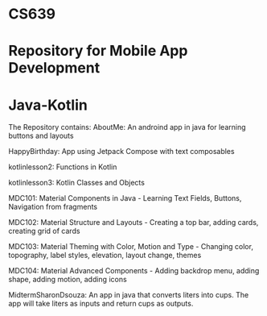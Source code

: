 # CS639
# Repository for Mobile App Development 
# Java-Kotlin

The Repository contains:
AboutMe: An androind app in java for learning buttons and layouts

HappyBirthday: App using Jetpack Compose with text composables

kotlinlesson2: Functions in Kotlin

kotlinlesson3: Kotlin Classes and Objects

MDC101: Material Components in Java - Learning Text Fields, Buttons, Navigation from fragments 

MDC102: Material Structure and Layouts - Creating a top bar, adding cards, creating grid of cards

MDC103: Material Theming with Color, Motion and Type - Changing color, topography, label styles, elevation, layout change, themes

MDC104: Material Advanced Components - Adding backdrop menu, adding shape, adding motion, adding icons

MidtermSharonDsouza: An app in java that converts liters into cups. The app will take liters as inputs and return cups as outputs.

